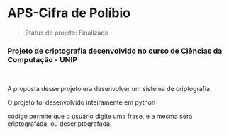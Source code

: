 # APS-Cifra de Políbio

> Status do projeto: Finalizado 

<h3>Projeto de criptografia desenvolvido no curso de Ciências da Computação - UNIP</h3><br>

A proposta desse projeto era desenvolver um sistema de criptografia.<br>

O projeto foi desenvolvido inteiramente em python<br>

código permite que o usuário digite uma frase, e a mesma será criptografada, ou descriptografada.<br>
